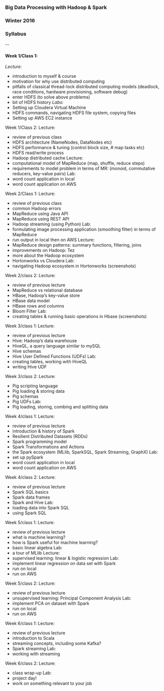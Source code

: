 ### Big Data Processing with Hadoop & Spark
### Winter 2016
### Syllabus

--

#### Week 1/Class 1:
*Lecture:*
 * introduction to myself & course
 * motivation for why use distributed computing 
 * pitfalls of classical thread-lock distributed computing models
(deadlock, race conditions, hardware provisioning, software debug)
 * enter HDFS (to solve above problems)
 * bit of HDFS history
*Labs:*
 * Setting up Cloudera Virtual Machine
 * HDFS commands, navigating HDFS file system, copying files
 * Setting up AWS EC2 instance

Week 1/Class 2:
Lecture:
- review of previous class
- HDFS architecture (NameNodes, DataNodes etc)
- HDFS performance & tuning (control block size, # map tasks etc)
- HDFS read/write process
- Hadoop distributed cache
Lecture:
- computational model of MapReduce (map, shuffle, reduce steps)
- requirements to model problem in terms of MR: (monoid, commutative reducers, key-value pairs)
Lab: 
- word count application in local
- word count application on AWS

Week 2/Class 1:
Lecture:
- review of previous class
- common Hadoop errors
- MapReduce using Java API
- MapReduce using REST API
- Hadoop streaming (using Python)
Lab:
- formulating image processing application (smoothing filter) in terms of MapReduce
- run output in local then on AWS
Lecture:
- MapReduce design patterns: summary functions, filtering, joins
- improvements on Hadoop: Tez
- more about the Hadoop ecosystem
- Hortonworks vs Cloudera
Lab: 
- navigating Hadoop ecosystem in Hortonworks (screenshots)

Week 2/class 2:
Lecture:
- review of previous lecture
- MapReduce vs relational database
- HBase, Hadoop’s key-value store
- HBase data model
- HBase rows and columns
- Bloom Filter
Lab:
- creating tables & running basic operations in Hbase (screenshots)

Week 3/class 1:
Lecture:
- review of previous lecture
- Hive: Hadoop’s data warehouse
- HiveQL, a query language similar to mySQL
- Hive schemas
- Hive User Defined Functions (UDFs)
Lab:
- creating tables, working with HiveQL
- writing Hive UDF

Week 3/class 2:
Lecture:
- Pig scripting language
- Pig loading & storing data
- Pig schemas
- Pig UDFs
Lab:
- Pig loading, storing, combing and splitting data

Week 4/class 1:
Lecture:
- review of previous lecture
- introduction & history of Spark
- Resilient Distributed Datasets (RDDs)
- Spark programming model
- Spark Transformations and Actions
- the Spark ecosystem (MLlib, SparkSQL, Spark Streaming, GraphX)
Lab: 
- set up pySpark
- word count application in local
- word count application on AWS

Week 4/class 2:
Lecture:
- review of previous lecture
- Spark SQL basics
- Spark data frames
- Spark and Hive
Lab:
- loading data into Spark SQL
- using Spark SQL

Week 5/class 1:
Lecture:
- review of previous lecture
- what is machine learning?
- how is Spark useful for machine learning?
- basic linear algebra
Lab:
- a tour of MLlib
Lecture:
- supervised learning: linear & logistic regression
Lab:
- implement linear regression on data set with Spark
- run on local
- run on AWS

Week 5/class 2:
Lecture:
- review of previous lecture
- unsupervised learning: Principal Component Analysis
Lab:
- implement PCA on dataset with Spark
- run on local
- run on AWS

Week 6/class 1:
Lecture:
- review of previous lecture
- introduction to Scala
- streaming concepts, including some Kafka?
- Spark streaming
Lab:
- working with streaming

Week 6/class 2:
Lecture:
- class wrap-up
Lab:
- project day! 
- work on something relevant to your job
